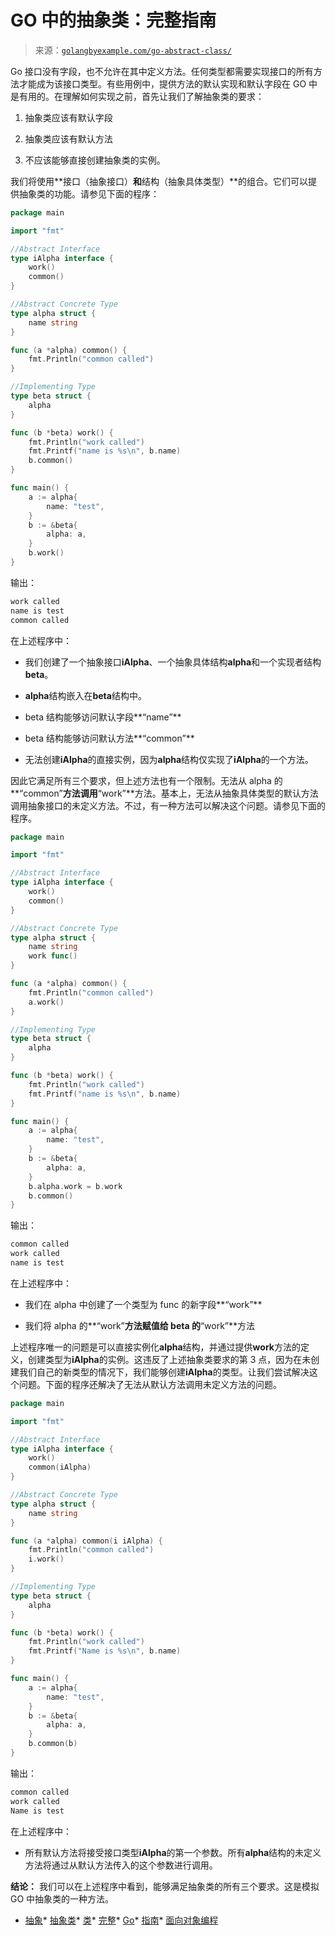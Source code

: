 <!--yml

类别：未分类

日期：2024-10-13 06:00:55

-->

# GO 中的抽象类：完整指南

> 来源：[`golangbyexample.com/go-abstract-class/`](https://golangbyexample.com/go-abstract-class/)

Go 接口没有字段，也不允许在其中定义方法。任何类型都需要实现接口的所有方法才能成为该接口类型。有些用例中，提供方法的默认实现和默认字段在 GO 中是有用的。在理解如何实现之前，首先让我们了解抽象类的要求：

1.  抽象类应该有默认字段

1.  抽象类应该有默认方法

1.  不应该能够直接创建抽象类的实例。

我们将使用**接口（抽象接口）**和**结构（抽象具体类型）**的组合。它们可以提供抽象类的功能。请参见下面的程序：

```go
package main

import "fmt"

//Abstract Interface
type iAlpha interface {
    work()
    common()
}

//Abstract Concrete Type
type alpha struct {
    name string
}

func (a *alpha) common() {
    fmt.Println("common called")
}

//Implementing Type
type beta struct {
    alpha
}

func (b *beta) work() {
    fmt.Println("work called")
    fmt.Printf("name is %s\n", b.name)
    b.common()
}

func main() {
    a := alpha{
        name: "test",
    }
    b := &beta{
        alpha: a,
    }
    b.work()
}
```

输出：

```go
work called
name is test
common called
```

在上述程序中：

+   我们创建了一个抽象接口**iAlpha**、一个抽象具体结构**alpha**和一个实现者结构**beta**。

+   **alpha**结构嵌入在**beta**结构中。

+   beta 结构能够访问默认字段**“name”**

+   beta 结构能够访问默认方法**“common”**

+   无法创建**iAlpha**的直接实例，因为**alpha**结构仅实现了**iAlpha**的一个方法。

因此它满足所有三个要求，但上述方法也有一个限制。无法从 alpha 的**“common”**方法调用**“work”**方法。基本上，无法从抽象具体类型的默认方法调用抽象接口的未定义方法。不过，有一种方法可以解决这个问题。请参见下面的程序。

```go
package main

import "fmt"

//Abstract Interface
type iAlpha interface {
    work()
    common()
}

//Abstract Concrete Type
type alpha struct {
    name string
    work func()
}

func (a *alpha) common() {
    fmt.Println("common called")
    a.work()
}

//Implementing Type
type beta struct {
    alpha
}

func (b *beta) work() {
    fmt.Println("work called")
    fmt.Printf("name is %s\n", b.name)
}

func main() {
    a := alpha{
        name: "test",
    }
    b := &beta{
        alpha: a,
    }
    b.alpha.work = b.work
    b.common()
}
```

输出：

```go
common called
work called
name is test
```

在上述程序中：

+   我们在 alpha 中创建了一个类型为 func 的新字段**“work”**

+   我们将 alpha 的**“work”**方法赋值给 beta 的**“work”**方法

上述程序唯一的问题是可以直接实例化**alpha**结构，并通过提供**work**方法的定义，创建类型为**iAlpha**的实例。这违反了上述抽象类要求的第 3 点，因为在未创建我们自己的新类型的情况下，我们能够创建**iAlpha**的类型。让我们尝试解决这个问题。下面的程序还解决了无法从默认方法调用未定义方法的问题。

```go
package main

import "fmt"

//Abstract Interface
type iAlpha interface {
    work()
    common(iAlpha)
}

//Abstract Concrete Type
type alpha struct {
    name string
}

func (a *alpha) common(i iAlpha) {
    fmt.Println("common called")
    i.work()
}

//Implementing Type
type beta struct {
    alpha
}

func (b *beta) work() {
    fmt.Println("work called")
    fmt.Printf("Name is %s\n", b.name)
}

func main() {
    a := alpha{
        name: "test",
    }
    b := &beta{
        alpha: a,
    }
    b.common(b)
}
```

输出：

```go
common called
work called
Name is test
```

在上述程序中：

+   所有默认方法将接受接口类型**iAlpha**的第一个参数。所有**alpha**结构的未定义方法将通过从默认方法传入的这个参数进行调用。

**结论：** 我们可以在上述程序中看到，能够满足抽象类的所有三个要求。这是模拟 GO 中抽象类的一种方法。

+   [抽象](https://golangbyexample.com/tag/abstract/)*   [抽象类](https://golangbyexample.com/tag/abstract-class/)*   [类](https://golangbyexample.com/tag/class/)*   [完整](https://golangbyexample.com/tag/complete/)*   [Go](https://golangbyexample.com/tag/go/)*   [指南](https://golangbyexample.com/tag/guide/)*   [面向对象编程](https://golangbyexample.com/tag/oop/)
